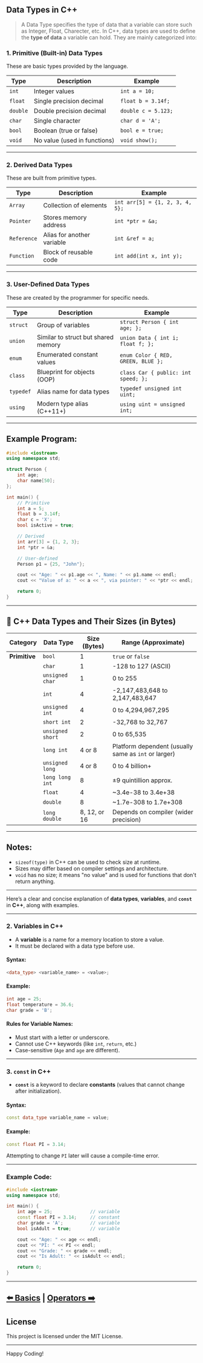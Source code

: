 ## Data Types in C++

>A Data Type specifies the type of data that a variable can store such as Integer, Float, Charecter, etc. 
In C++, data types are used to define the **type of data** a variable can hold. They are mainly categorized into:

### 1. **Primitive (Built-in) Data Types**

These are basic types provided by the language.

| Type     | Description                  | Example             |
| -------- | ---------------------------- | ------------------- |
| `int`    | Integer values               | `int a = 10;`       |
| `float`  | Single precision decimal     | `float b = 3.14f;`  |
| `double` | Double precision decimal     | `double c = 5.123;` |
| `char`   | Single character             | `char d = 'A';`     |
| `bool`   | Boolean (true or false)      | `bool e = true;`    |
| `void`   | No value (used in functions) | `void show();`      |

---

### 2. **Derived Data Types**

These are built from primitive types.

| Type        | Description                | Example                         |
| ----------- | -------------------------- | ------------------------------- |
| `Array`     | Collection of elements     | `int arr[5] = {1, 2, 3, 4, 5};` |
| `Pointer`   | Stores memory address      | `int *ptr = &a;`                |
| `Reference` | Alias for another variable | `int &ref = a;`                 |
| `Function`  | Block of reusable code     | `int add(int x, int y);`        |

---

### 3. **User-Defined Data Types**

These are created by the programmer for specific needs.

| Type      | Description                         | Example                             |
| --------- | ----------------------------------- | ----------------------------------- |
| `struct`  | Group of variables                  | `struct Person { int age; };`       |
| `union`   | Similar to struct but shared memory | `union Data { int i; float f; };`   |
| `enum`    | Enumerated constant values          | `enum Color { RED, GREEN, BLUE };`  |
| `class`   | Blueprint for objects (OOP)         | `class Car { public: int speed; };` |
| `typedef` | Alias name for data types           | `typedef unsigned int uint;`        |
| `using`   | Modern type alias (C++11+)          | `using uint = unsigned int;`        |

---

## Example Program:

```cpp
#include <iostream>
using namespace std;

struct Person {
    int age;
    char name[50];
};

int main() {
    // Primitive
    int a = 5;
    float b = 3.14f;
    char c = 'X';
    bool isActive = true;

    // Derived
    int arr[3] = {1, 2, 3};
    int *ptr = &a;

    // User-defined
    Person p1 = {25, "John"};

    cout << "Age: " << p1.age << ", Name: " << p1.name << endl;
    cout << "Value of a: " << a << ", via pointer: " << *ptr << endl;

    return 0;
}
```

---

## 📏 C++ Data Types and Their Sizes (in Bytes)

| **Category**  | **Data Type**    | **Size (Bytes)** | **Range (Approximate)**                              |
| ------------- | ---------------- | ---------------- | ---------------------------------------------------- |
| **Primitive** | `bool`           | 1                | `true` or `false`                                    |
|               | `char`           | 1                | -128 to 127 (ASCII)                                  |
|               | `unsigned char`  | 1                | 0 to 255                                             |
|               | `int`            | 4                | -2,147,483,648 to 2,147,483,647                      |
|               | `unsigned int`   | 4                | 0 to 4,294,967,295                                   |
|               | `short int`      | 2                | -32,768 to 32,767                                    |
|               | `unsigned short` | 2                | 0 to 65,535                                          |
|               | `long int`       | 4 or 8           | Platform dependent (usually same as `int` or larger) |
|               | `unsigned long`  | 4 or 8           | 0 to 4 billion+                                      |
|               | `long long int`  | 8                | ±9 quintillion approx.                               |
|               | `float`          | 4                | \~3.4e-38 to 3.4e+38                                 |
|               | `double`         | 8                | \~1.7e-308 to 1.7e+308                               |
|               | `long double`    | 8, 12, or 16     | Depends on compiler (wider precision)                |

---

## Notes:

* `sizeof(type)` in C++ can be used to check size at runtime.
* Sizes may differ based on compiler settings and architecture.
* `void` has no size; it means "no value" and is used for functions that don't return anything.

---
Here’s a clear and concise explanation of **data types**, **variables**, and **`const`** in **C++**, along with examples.

---

###  2. **Variables in C++**

* A **variable** is a name for a memory location to store a value.
* It must be declared with a data type before use.

#### Syntax:

```cpp
<data_type> <variable_name> = <value>;
```

#### Example:

```cpp
int age = 25;
float temperature = 36.6;
char grade = 'B';
```

#### Rules for Variable Names:

* Must start with a letter or underscore.
* Cannot use C++ keywords (like `int`, `return`, etc.)
* Case-sensitive (`Age` and `age` are different).

---

### 3. **`const` in C++**

* **`const`** is a keyword to declare **constants** (values that cannot change after initialization).

#### Syntax:

```cpp
const data_type variable_name = value;
```

#### Example:

```cpp
const float PI = 3.14;
```

Attempting to change `PI` later will cause a compile-time error.

---

### Example Code:

```cpp
#include <iostream>
using namespace std;

int main() {
    int age = 25;              // variable
    const float PI = 3.14;     // constant
    char grade = 'A';          // variable
    bool isAdult = true;       // variable

    cout << "Age: " << age << endl;
    cout << "PI: " << PI << endl;
    cout << "Grade: " << grade << endl;
    cout << "Is Adult: " << isAdult << endl;

    return 0;
}
```
---
[⬅️ Basics](/basics.md)        |         [Operators ➡️](/Operators.md) 
---

## **License**
This project is licensed under the MIT License.

---

Happy Coding!


